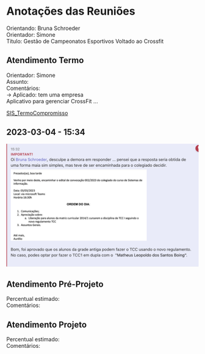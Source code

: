 # Anotações das Reuniões

Orientando: Bruna Schroeder  
Orientador: Simone  
Título: Gestão de Campeonatos Esportivos Voltado ao Crossfit  

## Atendimento Termo

Orientador: Simone  
Assunto:  
Comentários:  
-> Aplicado: tem uma empresa  
Aplicativo para gerenciar CrossFit ...

[SIS_TermoCompromisso](SIS_TermoCompromisso.pdf)  

## 2023-03-04 - 15:34

![ColegaidoSIS_NovoRegulamento](ColegaidoSIS_NovoRegulamento.png)

## Atendimento Pré-Projeto

Percentual estimado:  
Comentários:  

## Atendimento Projeto

Percentual estimado:  
Comentários:  
